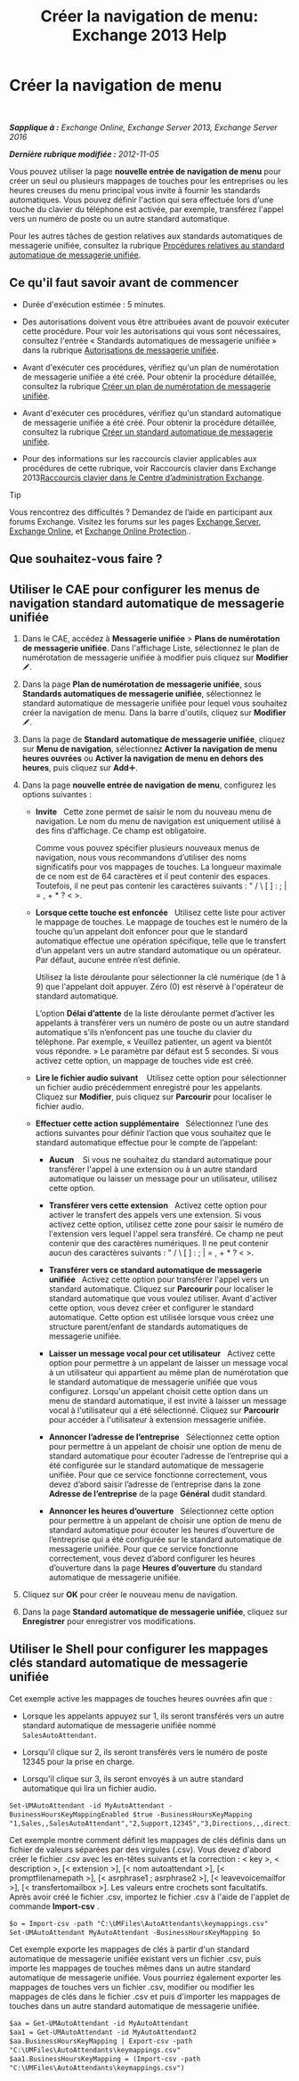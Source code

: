 ﻿---
title: 'Créer la navigation de menu: Exchange 2013 Help'
TOCTitle: Créer la navigation de menu
ms:assetid: 3cfc9a01-0a61-4d15-9561-621568dc30d9
ms:mtpsurl: https://technet.microsoft.com/fr-fr/library/Aa997471(v=EXCHG.150)
ms:contentKeyID: 50477964
ms.date: 05/23/2018
mtps_version: v=EXCHG.150
f1_keywords:
- Microsoft.Exchange.Management.SnapIn.Esm.OrganizationConfiguration.UnifiedMessaging.AutoAttendantKeyMappingControl
ms.translationtype: MT
---

# Créer la navigation de menu

 

_**Sapplique à :** Exchange Online, Exchange Server 2013, Exchange Server 2016_

_**Dernière rubrique modifiée :** 2012-11-05_

Vous pouvez utiliser la page **nouvelle entrée de navigation de menu** pour créer un seul ou plusieurs mappages de touches pour les entreprises ou les heures creuses du menu principal vous invite à fournir les standards automatiques. Vous pouvez définir l'action qui sera effectuée lors d'une touche du clavier du téléphone est activée, par exemple, transférez l'appel vers un numéro de poste ou un autre standard automatique.

Pour les autres tâches de gestion relatives aux standards automatiques de messagerie unifiée, consultez la rubrique [Procédures relatives au standard automatique de messagerie unifiée](um-auto-attendant-procedures-exchange-2013-help.md).

## Ce qu'il faut savoir avant de commencer

  - Durée d'exécution estimée : 5 minutes.

  - Des autorisations doivent vous être attribuées avant de pouvoir exécuter cette procédure. Pour voir les autorisations qui vous sont nécessaires, consultez l'entrée « Standards automatiques de messagerie unifiée » dans la rubrique [Autorisations de messagerie unifiée](unified-messaging-permissions-exchange-2013-help.md).

  - Avant d'exécuter ces procédures, vérifiez qu'un plan de numérotation de messagerie unifiée a été créé. Pour obtenir la procédure détaillée, consultez la rubrique [Créer un plan de numérotation de messagerie unifiée](create-a-um-dial-plan-exchange-2013-help.md).

  - Avant d'exécuter ces procédures, vérifiez qu'un standard automatique de messagerie unifiée a été créé. Pour obtenir la procédure détaillée, consultez la rubrique [Créer un standard automatique de messagerie unifiée](create-a-um-auto-attendant-exchange-2013-help.md).

  - Pour des informations sur les raccourcis clavier applicables aux procédures de cette rubrique, voir Raccourcis clavier dans Exchange 2013[Raccourcis clavier dans le Centre d’administration Exchange](keyboard-shortcuts-in-the-exchange-admin-center-exchange-online-protection-help.md).

> [!TIP]
> Vous rencontrez des difficultés ? Demandez de l’aide en participant aux forums Exchange. Visitez les forums sur les pages <a href="https://go.microsoft.com/fwlink/p/?linkid=60612">Exchange Server</a>, <a href="https://go.microsoft.com/fwlink/p/?linkid=267542">Exchange Online</a>, et <a href="https://go.microsoft.com/fwlink/p/?linkid=285351">Exchange Online Protection</a>..


## Que souhaitez-vous faire ?

## Utiliser le CAE pour configurer les menus de navigation standard automatique de messagerie unifiée

1.  Dans le CAE, accédez à **Messagerie unifiée** \> **Plans de numérotation de messagerie unifiée**. Dans l'affichage Liste, sélectionnez le plan de numérotation de messagerie unifiée à modifier puis cliquez sur **Modifier**![Icône Modifier](images/Bb124582.6f53ccb2-1f13-4c02-bea0-30690e6ea71d(EXCHG.150).gif "Icône Modifier").

2.  Dans la page **Plan de numérotation de messagerie unifiée**, sous **Standards automatiques de messagerie unifiée**, sélectionnez le standard automatique de messagerie unifiée pour lequel vous souhaitez créer la navigation de menu. Dans la barre d'outils, cliquez sur **Modifier**![Icône Modifier](images/Bb124582.6f53ccb2-1f13-4c02-bea0-30690e6ea71d(EXCHG.150).gif "Icône Modifier").

3.  Dans la page de **Standard automatique de messagerie unifiée**, cliquez sur **Menu de navigation**, sélectionnez **Activer la navigation de menu heures ouvrées** ou **Activer la navigation de menu en dehors des heures**, puis cliquez sur **Add**![Icône Ajouter](images/JJ218640.c1e75329-d6d7-4073-a27d-498590bbb558(EXCHG.150).gif "Icône Ajouter").

4.  Dans la page **nouvelle entrée de navigation de menu**, configurez les options suivantes :
    
      - **Invite**   Cette zone permet de saisir le nom du nouveau menu de navigation. Le nom du menu de navigation est uniquement utilisé à des fins d’affichage. Ce champ est obligatoire.
        
        Comme vous pouvez spécifier plusieurs nouveaux menus de navigation, nous vous recommandons d’utiliser des noms significatifs pour vos mappages de touches. La longueur maximale de ce nom est de 64 caractères et il peut contenir des espaces. Toutefois, il ne peut pas contenir les caractères suivants : " / \\ \[ \] : ; | = , + \* ? \< \>.
    
      - **Lorsque cette touche est enfoncée**   Utilisez cette liste pour activer le mappage de touches. Le mappage de touches est le numéro de la touche qu’un appelant doit enfoncer pour que le standard automatique effectue une opération spécifique, telle que le transfert d’un appelant vers un autre standard automatique ou un opérateur. Par défaut, aucune entrée n’est définie.
        
        Utilisez la liste déroulante pour sélectionner la clé numérique (de 1 à 9) que l'appelant doit appuyer. Zéro (0) est réservé à l'opérateur de standard automatique.
        
        L’option **Délai d’attente** de la liste déroulante permet d’activer les appelants à transférer vers un numéro de poste ou un autre standard automatique s’ils n’enfoncent pas une touche du clavier du téléphone. Par exemple, « Veuillez patienter, un agent va bientôt vous répondre. » Le paramètre par défaut est 5 secondes. Si vous activez cette option, un mappage de touches vide est créé.
    
      - **Lire le fichier audio suivant**    Utilisez cette option pour sélectionner un fichier audio précédemment enregistré pour les appelants. Cliquez sur **Modifier**, puis cliquez sur **Parcourir** pour localiser le fichier audio.
    
      - **Effectuer cette action supplémentaire**   Sélectionnez l’une des actions suivantes pour définir l’action que vous souhaitez que le standard automatique effectue pour le compte de l’appelant:
        
          - **Aucun**    Si vous ne souhaitez du standard automatique pour transférer l'appel à une extension ou à un autre standard automatique ou laisser un message pour un utilisateur, utilisez cette option.
        
          - **Transférer vers cette extension**   Activez cette option pour activer le transfert des appels vers une extension. Si vous activez cette option, utilisez cette zone pour saisir le numéro de l'extension vers lequel l'appel sera transféré. Ce champ ne peut contenir que des caractères numériques. Il ne peut contenir aucun des caractères suivants : " / \\ \[ \] : ; | = , + \* ? \< \>.
        
          - **Transférer vers ce standard automatique de messagerie unifiée**   Activez cette option pour transférer l'appel vers un standard automatique. Cliquez sur **Parcourir** pour localiser le standard automatique que vous voulez utiliser. Avant d'activer cette option, vous devez créer et configurer le standard automatique. Cette option est utilisée lorsque vous créez une structure parent/enfant de standards automatiques de messagerie unifiée.
        
          - **Laisser un message vocal pour cet utilisateur**   Activez cette option pour permettre à un appelant de laisser un message vocal à un utilisateur qui appartient au même plan de numérotation que le standard automatique de messagerie unifiée que vous configurez. Lorsqu'un appelant choisit cette option dans un menu de standard automatique, il est invité à laisser un message vocal à l'utilisateur qui a été sélectionné. Cliquez sur **Parcourir** pour accéder à l'utilisateur à extension messagerie unifiée.
        
          - **Annoncer l’adresse de l’entreprise**   Sélectionnez cette option pour permettre à un appelant de choisir une option de menu de standard automatique pour écouter l’adresse de l’entreprise qui a été configurée sur le standard automatique de messagerie unifiée. Pour que ce service fonctionne correctement, vous devez d’abord saisir l’adresse de l’entreprise dans la zone **Adresse de l’entreprise** de la page **Général** dudit standard.
        
          - **Annoncer les heures d’ouverture**   Sélectionnez cette option pour permettre à un appelant de choisir une option de menu de standard automatique pour écouter les heures d’ouverture de l’entreprise qui a été configurée sur le standard automatique de messagerie unifiée. Pour que ce service fonctionne correctement, vous devez d’abord configurer les heures d’ouverture dans la page **Heures d’ouverture** du standard automatique de messagerie unifiée.

5.  Cliquez sur **OK** pour créer le nouveau menu de navigation.

6.  Dans la page **Standard automatique de messagerie unifiée**, cliquez sur **Enregistrer** pour enregistrer vos modifications.

## Utiliser le Shell pour configurer les mappages clés standard automatique de messagerie unifiée

Cet exemple active les mappages de touches heures ouvrées afin que :

  - Lorsque les appelants appuyez sur 1, ils seront transférés vers un autre standard automatique de messagerie unifiée nommé `SalesAutoAttendant`.

  - Lorsqu'il clique sur 2, ils seront transférés vers le numéro de poste 12345 pour la prise en charge.

  - Lorsqu'il clique sur 3, ils seront envoyés à un autre standard automatique qui lira un fichier audio.

<!-- end list -->

    Set-UMAutoAttendant -id MyAutoAttendant -BusinessHoursKeyMappingEnabled $true -BusinessHoursKeyMapping "1,Sales,,SalesAutoAttendant","2,Support,12345","3,Directions,,,directions.wav"

Cet exemple montre comment définit les mappages de clés définis dans un fichier de valeurs séparées par des virgules (.csv). Vous devez d'abord créer le fichier .csv avec les en-têtes suivants et la correction : \< key \>, \< description \>, \[\< extension \>\], \[\< nom autoattendant \>\], \[\< promptfilenamepath \>\], \[\< asrphrase1 ; asrphrase2 \>\], \[\< leavevoicemailfor \>\], \[\< transfertomailbox \>\]. Les valeurs entre crochets sont facultatifs. Après avoir créé le fichier .csv, importez le fichier .csv à l'aide de l'applet de commande **Import-csv** .

    $o = Import-csv -path "C:\UMFiles\AutoAttendants\keymappings.csv"
    Set-UMAutoAttendant MyAutoAttendant -BusinessHoursKeyMapping $o

Cet exemple exporte les mappages de clés à partir d'un standard automatique de messagerie unifiée existant vers un fichier .csv, puis importe les mappages de touches mêmes dans un autre standard automatique de messagerie unifiée. Vous pourriez également exporter les mappages de touches vers un fichier .csv, modifier ou modifier les mappages de clés dans le fichier .csv et puis d'importer les mappages de touches dans un autre standard automatique de messagerie unifiée.

    $aa = Get-UMAutoAttendant -id MyAutoAttendant
    $aa1 = Get-UMAutoAttendant -id MyAutoAttendant2
    $aa.BusinessHoursKeyMapping | Export-csv -path "C:\UMFiles\AutoAttendants\keymappings.csv"
    $aa1.BusinessHoursKeyMapping = (Import-csv -path "C:\UMFiles\AutoAttendants\keymappings.csv")

